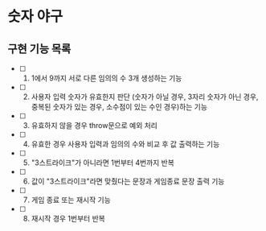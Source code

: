 # 숫자 야구

## 구현 기능 목록

- [ ] 1. 1에서 9까지 서로 다른 임의의 수 3개 생성하는 기능
- [ ] 2. 사용자 입력 숫자가 유효한지 판단 (숫자가 아닐 경우, 3자리 숫자가 아닌 경우, 중복된 숫자가 있는 경우, 소수점이 있는 수인 경우)하는 기능
- [ ] 3. 유효하지 않을 경우 throw문으로 예외 처리
- [ ] 4. 유효한 경우 사용자 입력과 임의의 수와 비교 후 값 출력하는 기능
- [ ] 5. "3스트라이크"가 아니라면 1번부터 4번까지 반복 
- [ ] 6. 값이 "3스트라이크"라면 맞췄다는 문장과 게임종료 문장 출력 기능 
- [ ] 7. 게임 종료 또는 재시작 기능
- [ ] 8. 재시작 경우 1번부터 반복 